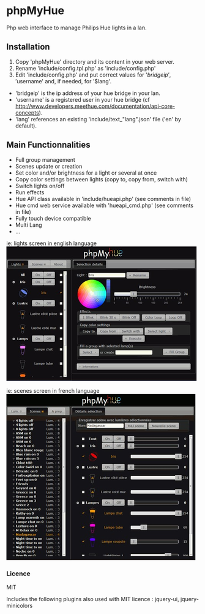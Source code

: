 # phpMyHue
Php web interface to manage Philips Hue lights in a lan.

## Installation
1. Copy 'phpMyHue' directory and its content in your web server.
2. Rename 'include/config.tpl.php' as 'include/config.php'
3. Edit 'include/config.php' and put correct values for '$bridgeip', '$username' and, if needed, for '$lang'.  
- 'bridgeip' is the ip address of your hue bridge in your lan.  
- 'username' is a registered user in your hue bridge (cf http://www.developers.meethue.com/documentation/api-core-concepts).  
- 'lang' references an existing 'include/text_"lang".json' file ('en' by default).  

## Main Functionnalities
* Full group management
* Scenes update or creation
* Set color and/or brightness for a light or several at once
* Copy color settings between lights (copy to, copy from, switch with)
* Switch lights on/off
* Run effects
* Hue API class available in 'include/hueapi.php' (see comments in file)
* Hue cmd web service available with 'hueapi_cmd.php' (see comments in file)
* Fully touch device compatible
* Multi Lang
* ...

ie: lights screen in english language
![screenshot](screen1_pmh.jpg)

ie: scenes screen in french language
![screenshot](screen2_pmh.jpg)

### Licence
MIT

Includes the following plugins also used with MIT licence : jquery-ui, jquery-minicolors

